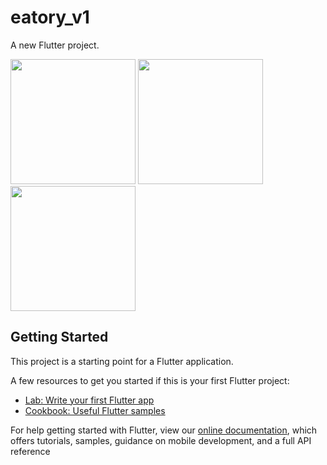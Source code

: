 # eatory_v1

A new Flutter project.

<img src="https://github.com/joshh152/Eatini/blob/master/assets/images/s1.jpg" width="200"> <img src="https://github.com/joshh152/Eatini/blob/master/assets/images/s3.jpg" width="200"> <img src="https://github.com/joshh152/Eatini/blob/master/assets/images/s4.jpg" width="200">

## Getting Started

This project is a starting point for a Flutter application.

A few resources to get you started if this is your first Flutter project:

- [Lab: Write your first Flutter app](https://flutter.dev/docs/get-started/codelab)
- [Cookbook: Useful Flutter samples](https://flutter.dev/docs/cookbook)

For help getting started with Flutter, view our
[online documentation](https://flutter.dev/docs), which offers tutorials,
samples, guidance on mobile development, and a full API reference
